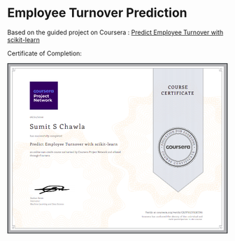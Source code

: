 # Employee Turnover Prediction

Based on the guided project on Coursera : [Predict Employee Turnover with scikit-learn](https://www.coursera.org/learn/employee-turnover-scikit-learn/home/welcome)

Certificate of Completion:

![Certificate of completion](assets/images/SumitSChawla_EmployeePredictionTurnOver.png)

